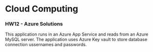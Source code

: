 # Cloud Computing
### HW12 - Azure Solutions

This application runs in an Azure App Service and reads from an Azure MySQL server.
The application uses Azure Key vault to store database connection ussernames and passwords.